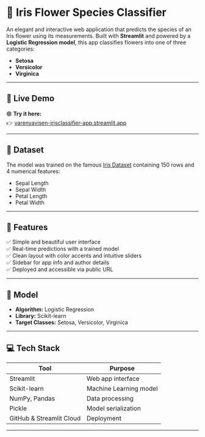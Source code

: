 # 🌸 Iris Flower Species Classifier

An elegant and interactive web application that predicts the species of an Iris flower using its measurements. Built with **Streamlit** and powered by a **Logistic Regression model**, this app classifies flowers into one of three categories:

- **Setosa**
- **Versicolor**
- **Virginica**

---

## 🔗 Live Demo

🟢 **Try it here:**  
👉 [varenyavisen-irisclassifier-app.streamlit.app](https://varenyavisen-irisclassifier-app-app-vbrrko.streamlit.app/)

---

## 📂 Dataset

The model was trained on the famous [Iris Dataset](https://www.dropbox.com/scl/fi/uubmpyj0vtrgkr1rxz5ps/iris.csv?rlkey=54083kkf20vnu5soxpnqegm4a&e=1&st=cq3bl7uj&dl=0) containing 150 rows and 4 numerical features:

- Sepal Length
- Sepal Width
- Petal Length
- Petal Width

---

## 🌟 Features

✅ Simple and beautiful user interface  
✅ Real-time predictions with a trained model  
✅ Clean layout with color accents and intuitive sliders  
✅ Sidebar for app info and author details  
✅ Deployed and accessible via public URL

---

## 🧠 Model

- **Algorithm:** Logistic Regression  
- **Library:** Scikit-learn  
- **Target Classes:** Setosa, Versicolor, Virginica

---

## 💻 Tech Stack

| Tool            | Purpose                    |
|-----------------|----------------------------|
| Streamlit       | Web app interface          |
| Scikit-learn    | Machine Learning model     |
| NumPy, Pandas   | Data processing            |
| Pickle          | Model serialization        |
| GitHub & Streamlit Cloud | Deployment         |

---


